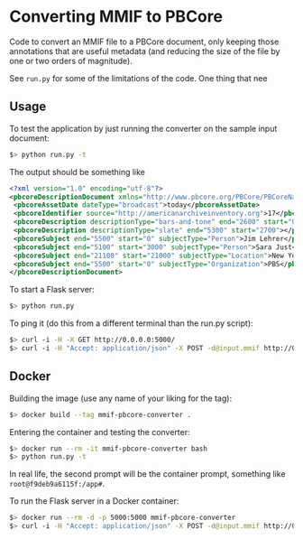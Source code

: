 # Converting MMIF to PBCore

Code to convert an MMIF file to a PBCore document, only keeping those annotations that are useful metadata (and reducing the size of the file by one or two orders of magnitude).

See `run.py` for some of the limitations of the code. One thing that nee



## Usage

To test the application by just running the converter on the sample input document:

```bash
$> python run.py -t
```

 The output should be something like

```xml
<?xml version="1.0" encoding="utf-8"?>
<pbcoreDescriptionDocument xmlns="http://www.pbcore.org/PBCore/PBCoreNamespace.html">
 <pbcoreAssetDate dateType="broadcast">today</pbcoreAssetDate>
 <pbcoreIdentifier source="http://americanarchiveinventory.org">17</pbcoreIdentifier>
 <pbcoreDescription descriptionType="bars-and-tone" end="2600" start="0"></pbcoreDescription>
 <pbcoreDescription descriptionType="slate" end="5300" start="2700"></pbcoreDescription>
 <pbcoreSubject end="5500" start="0" subjectType="Person">Jim Lehrer</pbcoreSubject>
 <pbcoreSubject end="5100" start="3000" subjectType="Person">Sara Just</pbcoreSubject>
 <pbcoreSubject end="21100" start="21000" subjectType="Location">New York</pbcoreSubject>
 <pbcoreSubject end="5500" start="0" subjectType="Organization">PBS</pbcoreSubject>
</pbcoreDescriptionDocument>
```

To start a Flask server:

```bash
$> python run.py
```

To ping it (do this from a different terminal than the run.py script):

```bash
$> curl -i -H -X GET http://0.0.0.0:5000/
$> curl -i -H "Accept: application/json" -X POST -d@input.mmif http://0.0.0.0:5000/
```



## Docker

Building the image (use any name of your liking for the tag):

```bash
$> docker build --tag mmif-pbcore-converter .
```

Entering the container and testing the converter:

```bash
$> docker run --rm -it mmif-pbcore-converter bash
$> python run.py -t
```

 In real life, the second prompt will be the container prompt, something like `root@f9deb9a6115f:/app#`.

To run the Flask server in a Docker container:

```bash
$> docker run --rm -d -p 5000:5000 mmif-pbcore-converter
$> curl -i -H "Accept: application/json" -X POST -d@input.mmif http://0.0.0.0:5000/
```

